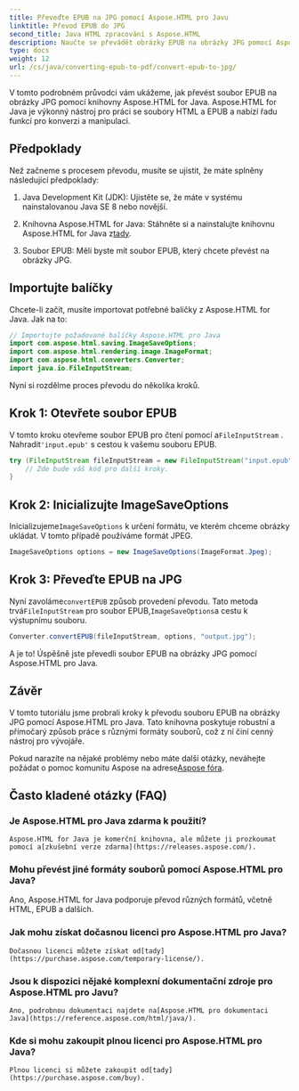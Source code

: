 ```yaml
---
title: Převeďte EPUB na JPG pomocí Aspose.HTML pro Javu
linktitle: Převod EPUB do JPG
second_title: Java HTML zpracování s Aspose.HTML
description: Naučte se převádět obrázky EPUB na obrázky JPG pomocí Aspose.HTML pro Java. Postupujte podle našeho podrobného průvodce pro bezproblémovou konverzi.
type: docs
weight: 12
url: /cs/java/converting-epub-to-pdf/convert-epub-to-jpg/
---
```


V tomto podrobném průvodci vám ukážeme, jak převést soubor EPUB na obrázky JPG pomocí knihovny Aspose.HTML for Java. Aspose.HTML for Java je výkonný nástroj pro práci se soubory HTML a EPUB a nabízí řadu funkcí pro konverzi a manipulaci.

## Předpoklady

Než začneme s procesem převodu, musíte se ujistit, že máte splněny následující předpoklady:

1. Java Development Kit (JDK): Ujistěte se, že máte v systému nainstalovanou Java SE 8 nebo novější.

2.  Knihovna Aspose.HTML for Java: Stáhněte si a nainstalujte knihovnu Aspose.HTML for Java z[tady](https://releases.aspose.com/html/java/).

3. Soubor EPUB: Měli byste mít soubor EPUB, který chcete převést na obrázky JPG.

## Importujte balíčky

Chcete-li začít, musíte importovat potřebné balíčky z Aspose.HTML for Java. Jak na to:

```java
// Importujte požadované balíčky Aspose.HTML pro Java
import com.aspose.html.saving.ImageSaveOptions;
import com.aspose.html.rendering.image.ImageFormat;
import com.aspose.html.converters.Converter;
import java.io.FileInputStream;
```

Nyní si rozdělme proces převodu do několika kroků.

## Krok 1: Otevřete soubor EPUB

 V tomto kroku otevřeme soubor EPUB pro čtení pomocí a`FileInputStream` . Nahradit`'input.epub'` s cestou k vašemu souboru EPUB.

```java
try (FileInputStream fileInputStream = new FileInputStream("input.epub")) {
    // Zde bude váš kód pro další kroky.
}
```

## Krok 2: Inicializujte ImageSaveOptions

Inicializujeme`ImageSaveOptions` k určení formátu, ve kterém chceme obrázky ukládat. V tomto případě používáme formát JPEG.

```java
ImageSaveOptions options = new ImageSaveOptions(ImageFormat.Jpeg);
```

## Krok 3: Převeďte EPUB na JPG

 Nyní zavoláme`convertEPUB` způsob provedení převodu. Tato metoda trvá`FileInputStream` pro soubor EPUB,`ImageSaveOptions`a cestu k výstupnímu souboru.

```java
Converter.convertEPUB(fileInputStream, options, "output.jpg");
```

A je to! Úspěšně jste převedli soubor EPUB na obrázky JPG pomocí Aspose.HTML pro Java.

## Závěr

V tomto tutoriálu jsme probrali kroky k převodu souboru EPUB na obrázky JPG pomocí Aspose.HTML pro Java. Tato knihovna poskytuje robustní a přímočarý způsob práce s různými formáty souborů, což z ní činí cenný nástroj pro vývojáře.

 Pokud narazíte na nějaké problémy nebo máte další otázky, neváhejte požádat o pomoc komunitu Aspose na adrese[Aspose fóra](https://forum.aspose.com/).

## Často kladené otázky (FAQ)

### Je Aspose.HTML pro Java zdarma k použití?
    Aspose.HTML for Java je komerční knihovna, ale můžete ji prozkoumat pomocí a[zkušební verze zdarma](https://releases.aspose.com/).

### Mohu převést jiné formáty souborů pomocí Aspose.HTML pro Java?
   Ano, Aspose.HTML for Java podporuje převod různých formátů, včetně HTML, EPUB a dalších.

### Jak mohu získat dočasnou licenci pro Aspose.HTML pro Java?
    Dočasnou licenci můžete získat od[tady](https://purchase.aspose.com/temporary-license/).

### Jsou k dispozici nějaké komplexní dokumentační zdroje pro Aspose.HTML pro Javu?
    Ano, podrobnou dokumentaci najdete na[Aspose.HTML pro dokumentaci Java](https://reference.aspose.com/html/java/).

### Kde si mohu zakoupit plnou licenci pro Aspose.HTML pro Java?
    Plnou licenci si můžete zakoupit od[tady](https://purchase.aspose.com/buy).

